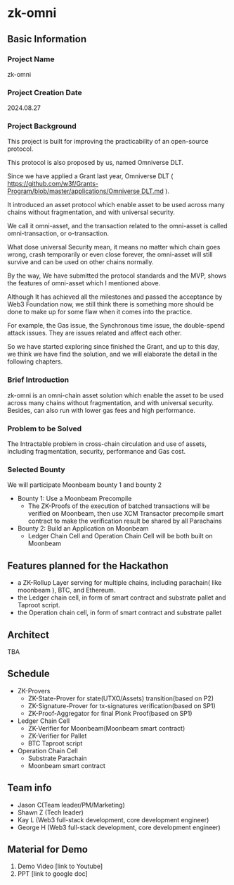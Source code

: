# zk-omni
## Basic Information

### Project Name

zk-omni

### Project Creation Date

2024.08.27

### Project Background
This project is built for improving the practicability of an open-source protocol.

This protocol is also proposed by us, named Omniverse DLT.

Since we have applied a Grant last year, Omniverse DLT ( [https://github.com/w3f/Grants-Program/blob/master/applications/Omniverse DLT.md](https://github.com/w3f/Grants-Program/blob/master/applications/Omniverse%20DLT.md) ).

It introduced an asset protocol which enable asset to be used across many chains without fragmentation, and with universal security. 

We call it omni-asset, and the transaction related to the omni-asset is called omni-transaction, or o-transaction.

What dose universal Security mean, it means no matter which chain goes wrong, crash temporarily or even close forever, the omni-asset will still survive and can be used on other chains normally.

By the way, We have submitted the protocol standards and the MVP, shows the features of omni-asset which I mentioned above.

Although It has achieved all the milestones and passed the acceptance by Web3 Foundation now, we still think there is something more should be done to make up for some flaw when it comes into the practice.

For example, the Gas issue, the Synchronous time issue, the double-spend attack issues. They are issues related and affect each other.

So we have started exploring  since finished the Grant, and up to this day, we think we have find the solution, and we will elaborate the detail in the following chapters.
### Brief Introduction

zk-omni is an omni-chain asset solution which enable the asset to be used across many chains without fragmentation, and with universal security.
Besides, can also run with lower gas fees and high performance.
### Problem to be Solved

The Intractable problem in cross-chain circulation and use of assets, including fragmentation, security, performance and Gas cost.

### Selected Bounty
We will participate Moonbeam bounty 1 and bounty 2
- Bounty 1: Use a Moonbeam Precompile
  - The ZK-Proofs of the execution of batched transactions will be verified on Moonbeam, then use XCM Transactor precompile smart contract to make the verification result be shared by all Parachains
- Bounty 2: Build an Application on Moonbeam
  - Ledger Chain Cell and Operation Chain Cell will be both built on Moonbeam
## Features planned for the Hackathon

- a ZK-Rollup Layer serving for multiple chains, including parachain( like moonbeam ), BTC, and Ethereum.
- the Ledger chain cell, in form of smart contract and substrate pallet and Taproot script.
- the Operation chain cell,  in form of smart contract and substrate pallet

## Architect
TBA

## Schedule

- ZK-Provers
    - ZK-State-Prover for state(UTXO/Assets) transition(based on P2)
    - ZK-Signature-Prover for tx-signatures verification(based on SP1)
    - ZK-Proof-Aggregator for final Plonk Proof(based on SP1)
- Ledger Chain Cell
    - ZK-Verifier for Moonbeam(Moonbeam smart contract)
    - ZK-Verifier for Pallet
    - BTC Taproot script
- Operation Chain Cell
    - Substrate Parachain
    - Moonbeam smart contract



## Team info

- Jason C(Team leader/PM/Marketing)
- Shawn Z (Tech leader)
- Kay L (Web3 full-stack development, core development engineer)
- George H (Web3 full-stack development, core development engineer)

## Material for Demo

1. Demo Video [link to Youtube]
2. PPT [link to google doc]
